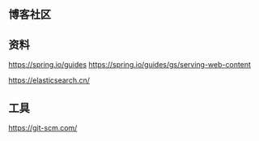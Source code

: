 ## 博客社区

## 资料
https://spring.io/guides
https://spring.io/guides/gs/serving-web-content

https://elasticsearch.cn/

## 工具
https://git-scm.com/

##
